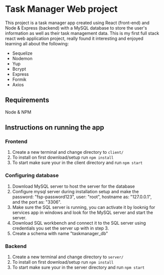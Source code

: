 # Task Manager Web project


This project is a task manager app created using React (front-end) and Node & Express (backend) with a MySQL database to store the user's information as well as their task management data. This is my first full stack react web application project, really found it interesting and enjoyed learning all about the following:

- Sequelize
- Nodemon
- Yup
- Bcrypt
- Express
- Formik
- Axios


## Requirements

Node & NPM


## Instructions on running the app

### Frontend

1. Create a new terminal and change directory to `client/`
2. To install on first download/setup run `npm install`
3. To start make sure your in the client directory and run `npm start`


### Configuring database

1. Download MySQL server to host the server for the database
2. Configure mysql server during installation setup and make the password: "fsp-password123", user: "root", hostname as: "127.0.0.1", and the port as: "3306".
3. Make sure the SQL server is running, you can activate it by looknig for services app in windows and look for the MySQL server and start the server.
4. Download SQL workbench and connect it to the SQL server using credentials you set the server up with in step 3.
5. Create a schema with name "taskmanager_db"


### Backend

1. Create a new terminal and change directory to `server/`
2. To install on first download/setup run `npm install`
3. To start make sure your in the server directory and run `npm start`


